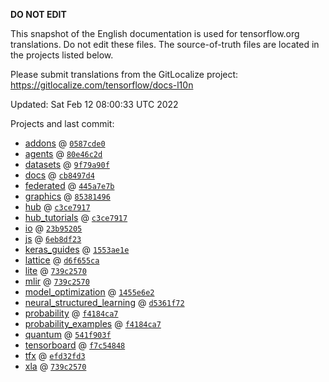 __DO NOT EDIT__

This snapshot of the English documentation is used for tensorflow.org
translations. Do not edit these files. The source-of-truth files are located in
the projects listed below.

Please submit translations from the GitLocalize project: https://gitlocalize.com/tensorflow/docs-l10n

Updated: Sat Feb 12 08:00:33 UTC 2022

Projects and last commit:

- [addons](https://github.com/tensorflow/addons/tree/master/docs) @ <a href='https://github.com/tensorflow/addons/commit/0587cde08dfcb014516f4be56e38b7646a6eb721'><code>0587cde0</code></a>
- [agents](https://github.com/tensorflow/agents/tree/master/docs) @ <a href='https://github.com/tensorflow/agents/commit/80e46c2d1094824f96486b22e5172956375d1d96'><code>80e46c2d</code></a>
- [datasets](https://github.com/tensorflow/datasets/tree/master/docs) @ <a href='https://github.com/tensorflow/datasets/commit/9f79a90fbed5ac02137c725ca419942841656f03'><code>9f79a90f</code></a>
- [docs](https://github.com/tensorflow/docs/tree/master/site/en) @ <a href='https://github.com/tensorflow/docs/commit/cb8497d47927a3aba9ee7d9b84fc202dd4b127b8'><code>cb8497d4</code></a>
- [federated](https://github.com/tensorflow/federated/tree/main/docs) @ <a href='https://github.com/tensorflow/federated/commit/445a7e7bffa79c50cf7475e186bde7e3b5d7cb27'><code>445a7e7b</code></a>
- [graphics](https://github.com/tensorflow/graphics/tree/master/tensorflow_graphics/g3doc) @ <a href='https://github.com/tensorflow/graphics/commit/8538149623c1d4508df52df60d48fb8b880b5fab'><code>85381496</code></a>
- [hub](https://github.com/tensorflow/hub/tree/master/docs) @ <a href='https://github.com/tensorflow/hub/commit/c3ce7917b1d1826ccbfff04dc0f7ab2290e5245e'><code>c3ce7917</code></a>
- [hub_tutorials](https://github.com/tensorflow/hub/tree/master/examples/colab) @ <a href='https://github.com/tensorflow/hub/commit/c3ce7917b1d1826ccbfff04dc0f7ab2290e5245e'><code>c3ce7917</code></a>
- [io](https://github.com/tensorflow/io/tree/master/docs) @ <a href='https://github.com/tensorflow/io/commit/23b95205ca304687330eff790a8184ebd954d867'><code>23b95205</code></a>
- [js](https://github.com/tensorflow/tfjs-website/tree/master/docs) @ <a href='https://github.com/tensorflow/tfjs-website/commit/6eb8df23e953c78a168362da791f850cb84fa2ad'><code>6eb8df23</code></a>
- [keras_guides](https://github.com/tensorflow/docs/tree/snapshot-keras/site/en/guide/keras) @ <a href='https://github.com/tensorflow/docs/commit/1553ae1e4a149be71703e2ee60173b3d1e0e8c00'><code>1553ae1e</code></a>
- [lattice](https://github.com/tensorflow/lattice/tree/master/docs) @ <a href='https://github.com/tensorflow/lattice/commit/d6f655ca11523bdf38a431a386bb7c0f9dc7aacb'><code>d6f655ca</code></a>
- [lite](https://github.com/tensorflow/tensorflow/tree/master/tensorflow/lite/g3doc) @ <a href='https://github.com/tensorflow/tensorflow/commit/739c2570f59f67523b577cdd55e7bca1dd234bd8'><code>739c2570</code></a>
- [mlir](https://github.com/tensorflow/tensorflow/tree/master/tensorflow/compiler/mlir/g3doc) @ <a href='https://github.com/tensorflow/tensorflow/commit/739c2570f59f67523b577cdd55e7bca1dd234bd8'><code>739c2570</code></a>
- [model_optimization](https://github.com/tensorflow/model-optimization/tree/master/tensorflow_model_optimization/g3doc) @ <a href='https://github.com/tensorflow/model-optimization/commit/1455e6e22c3748e9255e4bb29afea476f4d71833'><code>1455e6e2</code></a>
- [neural_structured_learning](https://github.com/tensorflow/neural-structured-learning/tree/master/g3doc) @ <a href='https://github.com/tensorflow/neural-structured-learning/commit/d5361f72b7486e2bae937c0de8e4d66033b5f50a'><code>d5361f72</code></a>
- [probability](https://github.com/tensorflow/probability/tree/main/tensorflow_probability/g3doc) @ <a href='https://github.com/tensorflow/probability/commit/f4184ca7aac865abde4b694dc82d422cae053a76'><code>f4184ca7</code></a>
- [probability_examples](https://github.com/tensorflow/probability/tree/main/tensorflow_probability/examples/jupyter_notebooks) @ <a href='https://github.com/tensorflow/probability/commit/f4184ca7aac865abde4b694dc82d422cae053a76'><code>f4184ca7</code></a>
- [quantum](https://github.com/tensorflow/quantum/tree/master/docs) @ <a href='https://github.com/tensorflow/quantum/commit/541f903fe046e560352cfe21c2b7474493341759'><code>541f903f</code></a>
- [tensorboard](https://github.com/tensorflow/tensorboard/tree/master/docs) @ <a href='https://github.com/tensorflow/tensorboard/commit/f7c5484820c3db5d62f8d7aca131776cc35d788b'><code>f7c54848</code></a>
- [tfx](https://github.com/tensorflow/tfx/tree/master/docs) @ <a href='https://github.com/tensorflow/tfx/commit/efd32fd3552a7aa7484ef11c4fc43ce5cb34a5c5'><code>efd32fd3</code></a>
- [xla](https://github.com/tensorflow/tensorflow/tree/master/tensorflow/compiler/xla/g3doc) @ <a href='https://github.com/tensorflow/tensorflow/commit/739c2570f59f67523b577cdd55e7bca1dd234bd8'><code>739c2570</code></a>

